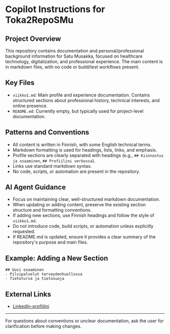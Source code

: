 # Copilot Instructions for Toka2RepoSMu

## Project Overview
This repository contains documentation and personal/professional background information for Satu Musakka, focused on healthcare technology, digitalization, and professional experience. The main content is in markdown files, with no code or build/test workflows present.

## Key Files
- `viikko1.md`: Main profile and experience documentation. Contains structured sections about professional history, technical interests, and online presence.
- `README.md`: Currently empty, but typically used for project-level documentation.

## Patterns and Conventions
- All content is written in Finnish, with some English technical terms.
- Markdown formatting is used for headings, lists, links, and emphasis.
- Profile sections are clearly separated with headings (e.g., `## Kiinnostus ja osaaminen`, `## Profiilini verkossa`).
- Links use standard markdown syntax.
- No code, scripts, or automation are present in the repository.

## AI Agent Guidance
- Focus on maintaining clear, well-structured markdown documentation.
- When updating or adding content, preserve the existing section structure and formatting conventions.
- If adding new sections, use Finnish headings and follow the style of `viikko1.md`.
- Do not introduce code, build scripts, or automation unless explicitly requested.
- If README.md is updated, ensure it provides a clear summary of the repository's purpose and main files.

## Example: Adding a New Section
```
## Uusi osaaminen
- Pilvipalvelut terveydenhuollossa
- Tietoturva ja tietosuoja
```

## External Links
- [LinkedIn-profiilini](https://www.linkedin.com/in/satu-musakka-1535291a2/)

---
For questions about conventions or unclear documentation, ask the user for clarification before making changes.